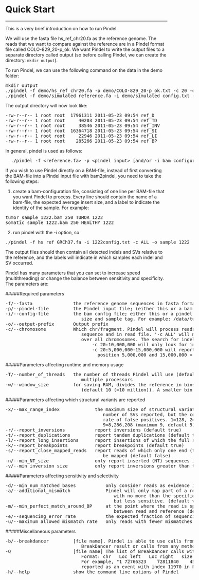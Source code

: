 # Quick Start

<style type="text/css">
.scrollable {
  width: 585px;
  overflow: auto;
  white-space: pre;
}
</style>

***

This is a very brief introduction on how to run Pindel.

We will use the fasta file hs_ref_chr20.fa as the reference genome. The reads that we want to compare against the reference are in a Pindel format file called COLO-829_20-p_ok. We want Pindel to write the output files to a separate directory called output (so before calling Pindel, we can create the directory: <code>mkdir output</code>).

To run Pindel, we can use the following command on the data in the demo folder:

<pre class="terminal scrollable">
mkdir output
./pindel -f demo/hs_ref_chr20.fa -p demo/COLO-829_20-p_ok.txt -c 20 -o output/ref
./pindel -f demo/simulated_reference.fa -i demo/simulated_config.txt -c ALL -o output/simulated
</pre>

The output directory will now look like:
<pre class="terminal scrollable">
-rw-r--r-- 1 root root  17961311 2011-05-23 09:54 ref_D
-rw-r--r-- 1 root root     40203 2011-05-23 09:54 ref_TD
-rw-r--r-- 1 root root     38546 2011-05-23 09:54 ref_INV
-rw-r--r-- 1 root root  16364718 2011-05-23 09:54 ref_SI
-rw-r--r-- 1 root root     22946 2011-05-23 09:54 ref_LI
-rw-r--r-- 1 root root    285266 2011-05-23 09:54 ref_BP
</pre>

In general, pindel is used as follows:

<pre class="terminal scrollable">
  ./pindel -f &lt;reference.fa&gt; -p &lt;pindel_input&gt; [and/or -i bam_configuration_file] -c &lt;chromosome_name&gt; -o &lt;prefix_for_output_files&gt;
</pre>
If you wish to use Pindel directly on a BAM-file, instead of first converting the BAM-file into a Pindel input file with bam2pindel, you need to take the following steps:

1) create a bam-configuration file, consisting of one line per BAM-file that you want Pindel to process. Every line should contain the name of a bam-file, the expected average insert size, and a label to indicate the identity of the sample. For example:

<pre class="terminal scrollable">
tumor_sample_1222.bam 250 TUMOR_1222
somatic_sample_1222.bam 250 HEALTHY_1222
</pre>

2) run pindel with the -i option, so

<pre class="terminal scrollable">
./pindel -f hs_ref_GRCh37.fa -i 1222config.txt -c ALL -o sample_1222
</pre>

The output files should then contain all detected indels and SVs relative to the reference, and the labels will indicate in which samples each indel and SV occurred.

Pindel has many parameters that you can set to increase speed (multithreading) or change the balance between sensitivity and specificity. The parameters are:

#####Required parameters

<pre class="terminal scrollable">
-f/--fasta               the reference genome sequences in fasta format
-p/--pindel-file         the Pindel input file; (either this or a bam configuration file is required).
-i/--config-file         the bam config file; either this or a pindel input file is required. Per line: path and file name of bam, insert 
                            size and sample tag. For example: /data/tumour.bam  400  tumour
-o/--output-prefix       Output prefix
-c/--chromosome          Which chr/fragment. Pindel will process reads for one chromosome each time. ChrName must be the same as in reference 
                            sequence and in read file. '-c ALL' will make Pindel loop 
                            over all chromosomes. The search for indels and SVs can also be limited to a specific region; 
                                -c 20:10,000,000 will only look for indels and SVs after position 10,000,000 == [10M, end], 
                                -c 20:5,000,000-15,000,000 will report indels in the range between and including the bases at 
                                  position 5,000,000 and 15,000,000 = [5M, 15M]	
</pre>

#####Parameters affecting runtime and memory usage

<pre class="terminal scrollable">
-T/--number_of_threads   the number of threads Pindel will use (default 1). More threads assures lower runtime, but requires 
                            multiple processors
-w/--window_size         for saving RAM, divides the reference in bins of X million bases and only analyzes the reads per bin 
                            (default 10 (=10 million)). A smaller bin size will reduce memory but will increase runtime slightly.
</pre>

#####Parameters affecting which structural variants are reported

<pre class="terminal scrollable">
-x/--max_range_index             the maximum size of structural variations to be detected; the higher this number, the greater the 
                                    number of SVs reported, but the computational cost and memory requirements increase, as does the 
                                    rate of false positives. 1=128, 2=512, 3=2,048, 4=8,092, 5=32,368, 6=129,472, 7=517,888, 8=2,071,552, 
                                    9=8,286,208 (maximum 9, default 5)
-r/--report_inversions           report inversions (default true)
-t/--report_duplications         report tandem duplications (default true)
-l/--report_long_insertions      report insertions of which the full sequence cannot be deduced because of their length (default true)
-k/--report_breakpoints          report breakpoints (default true)
-s/--report_close_mapped_reads   report reads of which only one end (the one closest to the mapped read of the paired-end read) could 
                                    be mapped (default false)
-n/--min_NT_size                 only report inserted (NT) sequences in deletions greater than this size (default 50)
-v/--min_inversion_size          only report inversions greater than this number of bases (default 50)
</pre>

#####Parameters affecting sensitivity and selectivity

<pre class="terminal scrollable">
-d/--min_num_matched_bases           only consider reads as evidence if they map with more than this number of bases to the reference (default 30)
-a/--additional_mismatch             Pindel will only map part of a read to the reference genome if there are no other candidate positions 
                                        with no more than the specified number of mismatches position. The bigger this value, the more accurate 
                                        but less sensitive. (default value 1)
-m/--min_perfect_match_around_BP     at the point where the read is split into two, there should at least be this number of perfectly matching bases 
                                        between read and reference (default value 3)
-e/--sequencing_error_rate           the expected fraction of sequencing errors (default 0.05)
-u/--maximum_allowed_mismatch_rate   only reads with fewer mismatches with the reference genome than this fraction will be considered (default 0.1)
</pre>

#####Miscellaneous parameters
<pre class="terminal scrollable">
-b/--breakdancer         [file name]. Pindel is able to use calls from other SV methods such as BreakDancer to further increase sensitivity and specificity.  
                            BreakDancer result or calls from any methods must in the format:   ChrA LocA stringA ChrB LocB stringB other
-Q                       [file name] The list of BreakDancer calls with Pindel support information. 
                            Format: chr   Loc_left   Loc_right   size   type   index
                            For example, "1	72766323 	72811840 	45516	D	11970" means the deletion event chr1:72766323-72811840 of size 45516 is 
                            reported as an event with index 11970 in Pindel report of deletion. 
-h/--help                show the command line options of Pindel
</pre>

